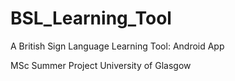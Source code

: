 # BSL_Learning_Tool

A British Sign Language Learning Tool: Android App

MSc Summer Project University of Glasgow

